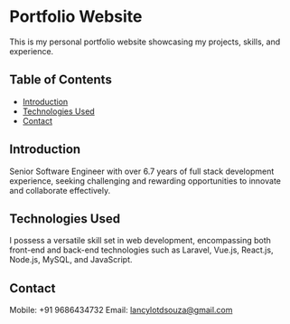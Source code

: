 # Portfolio Website

This is my personal portfolio website showcasing my projects, skills, and experience.

## Table of Contents

- [Introduction](#introduction)
- [Technologies Used](#technologies-used)
- [Contact](#contact)

## Introduction

Senior Software Engineer with over 6.7 years of full stack development experience, seeking challenging and rewarding opportunities to innovate and collaborate effectively.

## Technologies Used

I possess a versatile skill set in web development, encompassing both front-end and back-end technologies such as Laravel, Vue.js, React.js, Node.js, MySQL, and JavaScript.

## Contact

Mobile: +91 9686434732
Email: lancylotdsouza@gmail.com
